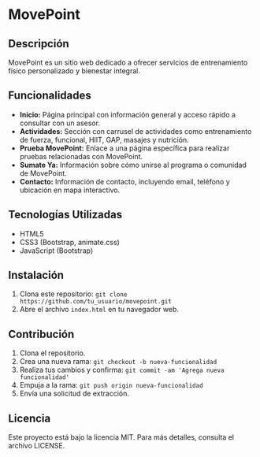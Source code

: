 
# MovePoint


## Descripción
MovePoint es un sitio web dedicado a ofrecer servicios de entrenamiento físico personalizado y bienestar integral.

## Funcionalidades
- **Inicio:** Página principal con información general y acceso rápido a consultar con un asesor.
- **Actividades:** Sección con carrusel de actividades como entrenamiento de fuerza, funcional, HIIT, GAP, masajes y nutrición.
- **Prueba MovePoint:** Enlace a una página específica para realizar pruebas relacionadas con MovePoint.
- **Sumate Ya:** Información sobre cómo unirse al programa o comunidad de MovePoint.
- **Contacto:** Información de contacto, incluyendo email, teléfono y ubicación en mapa interactivo.

## Tecnologías Utilizadas
- HTML5
- CSS3 (Bootstrap, animate.css)
- JavaScript (Bootstrap)

## Instalación
1. Clona este repositorio: `git clone https://github.com/tu_usuario/movepoint.git`
2. Abre el archivo `index.html` en tu navegador web.

## Contribución
1. Clona el repositorio.
2. Crea una nueva rama: `git checkout -b nueva-funcionalidad`
3. Realiza tus cambios y confirma: `git commit -am 'Agrega nueva funcionalidad'`
4. Empuja a la rama: `git push origin nueva-funcionalidad`
5. Envía una solicitud de extracción.

## Licencia
Este proyecto está bajo la licencia MIT. Para más detalles, consulta el archivo LICENSE.

